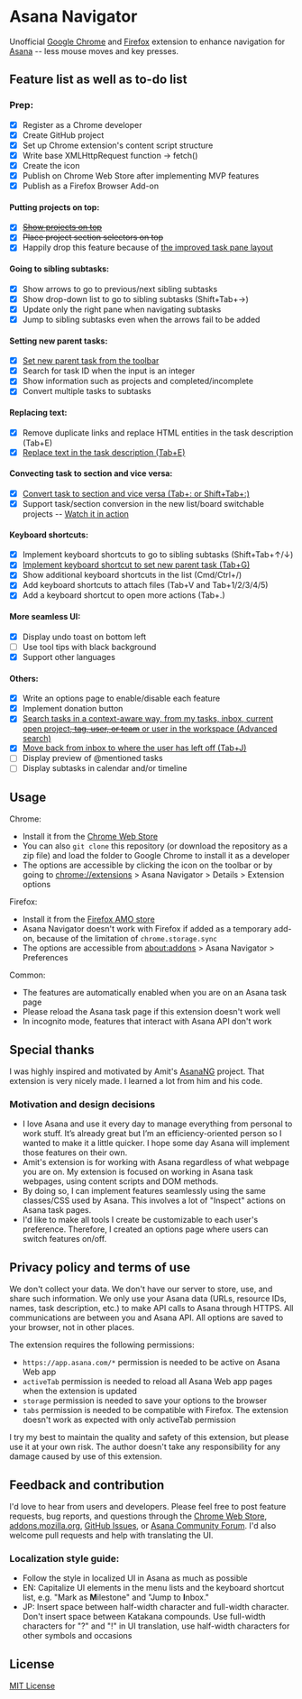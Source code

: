 # Asana Navigator

Unofficial [Google Chrome](https://chrome.google.com/webstore/detail/asana-navigator/ckfdnhplhmbingcopckooenamecdckne) and [Firefox](https://addons.mozilla.org/en-US/firefox/addon/asana-navigator/) extension to enhance navigation for [Asana](https://asana.com/) -- less mouse moves and key presses.

## Feature list as well as to-do list

### Prep:
- [x] Register as a Chrome developer
- [x] Create GitHub project
- [x] Set up Chrome extension's content script structure
- [x] Write base XMLHttpRequest function → fetch()
- [x] Create the icon
- [x] Publish on Chrome Web Store after implementing MVP features
- [x] Publish as a Firefox Browser Add-on

#### Putting projects on top:
- [x] ~~[Show projects on top](https://forum.asana.com/t/ui-change-project-tabs-buttons-in-tasks-pushed-down/20394/208)~~
- [x] ~~Place project section selectors on top~~
- [x] Happily drop this feature because of [the improved task pane layout](https://forum.asana.com/t/we-re-updating-our-task-pane/70641)

#### Going to sibling subtasks:
- [x] Show arrows to go to previous/next sibling subtasks
- [x] Show drop-down list to go to sibling subtasks (Shift+Tab+→)
- [x] Update only the right pane when navigating subtasks
- [x] Jump to sibling subtasks even when the arrows fail to be added

#### Setting new parent tasks:
- [x] [Set new parent task from the toolbar](https://forum.asana.com/t/convert-task-to-sub-task-and-vice-versa/12072/7)
- [x] Search for task ID when the input is an integer
- [x] Show information such as projects and completed/incomplete
- [x] Convert multiple tasks to subtasks

#### Replacing text:
- [x] Remove duplicate links and replace HTML entities in the task description (Tab+E)
- [x] [Replace text in the task description (Tab+E)](https://forum.asana.com/t/34586/6)

#### Convecting task to section and vice versa:
- [x] [Convert task to section and vice versa (Tab+: or Shift+Tab+:)](https://forum.asana.com/t/tab-n-our-new-shortcut-to-create-sections/38525/207)
- [x] Support task/section conversion in the new list/board switchable projects -- [Watch it in action](https://youtu.be/BJz_p7d-WAE)

#### Keyboard shortcuts:
- [x] Implement keyboard shortcuts to go to sibling subtasks (Shift+Tab+↑/↓)
- [x] [Implement keyboard shortcut to set new parent task (Tab+G)](https://forum.asana.com/t/convert-task-to-sub-task-and-vice-versa/12072/10)
- [x] Show additional keyboard shortcuts in the list (Cmd/Ctrl+/)
- [x] Add keyboard shortcuts to attach files (Tab+V and Tab+1/2/3/4/5)
- [x] Add a keyboard shortcut to open more actions (Tab+.)

#### More seamless UI:
- [x] Display undo toast on bottom left
- [ ] Use tool tips with black background
- [x] Support other languages

#### Others:
- [x] Write an options page to enable/disable each feature
- [x] Implement donation button
- [x] [Search tasks in a context-aware way, from my tasks, inbox, current open project~~, tag, user, or team~~ or user in the workspace (Advanced search)](https://forum.asana.com/t/when-searching-from-within-a-project-only-show-results-from-within-that-project/45638/5)
- [x] [Move back from inbox to where the user has left off (Tab+J)](https://forum.asana.com/t/34586/10)
- [ ] Display preview of @mentioned tasks
- [ ] Display subtasks in calendar and/or timeline

## Usage

Chrome:
- Install it from the [Chrome Web Store](https://chrome.google.com/webstore/detail/asana-navigator/ckfdnhplhmbingcopckooenamecdckne)
- You can also `git clone` this repository (or download the repository as a zip file) and load the folder to Google Chrome to install it as a developer
- The options are accessible by clicking the icon on the toolbar or by going to [chrome://extensions](chrome://extensions) > Asana Navigator > Details > Extension options

Firefox:
- Install it from the [Firefox AMO store](https://addons.mozilla.org/en-US/firefox/addon/asana-navigator/)
- Asana Navigator doesn't work with Firefox if added as a temporary add-on, because of the limitation of `chrome.storage.sync`
- The options are accessible from [about:addons](about:addons) > Asana Navigator > Preferences

Common:
- The features are automatically enabled when you are on an Asana task page
- Please reload the Asana task page if this extension doesn't work well
- In incognito mode, features that interact with Asana API don't work

## Special thanks

I was highly inspired and motivated by Amit's [AsanaNG](https://github.com/amitg87/asana-chrome-plugin) project. That extension is very nicely made. I learned a lot from him and his code.

### Motivation and design decisions

- I love Asana and use it every day to manage everything from personal to work stuff. It’s already great but I’m an efficiency-oriented person so I wanted to make it a little quicker. I hope some day Asana will implement those features on their own.
- Amit's extension is for working with Asana regardless of what webpage you are on. My extension is focused on working in Asana task webpages, using content scripts and DOM methods.
- By doing so, I can implement features seamlessly using the same classes/CSS used by Asana. This involves a lot of "Inspect" actions on Asana task pages.
- I'd like to make all tools I create be customizable to each user's preference. Therefore, I created an options page where users can switch features on/off.

## Privacy policy and terms of use

We don't collect your data. We don't have our server to store, use, and share such information. We only use your Asana data (URLs, resource IDs, names, task description, etc.) to make API calls to Asana through HTTPS. All communications are between you and Asana API. All options are saved to your browser, not in other places.

The extension requires the following permissions:

- `https://app.asana.com/*` permission is needed to be active on Asana Web app
- `activeTab` permission is needed to reload all Asana Web app pages when the extension is updated
- `storage` permission is needed to save your options to the browser
- `tabs` permission is needed to be compatible with Firefox. The extension doesn't work as expected with only activeTab permission

I try my best to maintain the quality and safety of this extension, but please use it at your own risk. The author doesn't take any responsibility for any damage caused by use of this extension.

## Feedback and contribution

I'd love to hear from users and developers.
Please feel free to post feature requests, bug reports, and questions through the [Chrome Web Store](https://chrome.google.com/webstore/detail/asana-navigator/ckfdnhplhmbingcopckooenamecdckne), [addons.mozilla.org](https://addons.mozilla.org/en-US/firefox/addon/asana-navigator/), [GitHub Issues](https://github.com/ShunSakurai/asana-navigator/issues), or [Asana Community Forum](https://forum.asana.com/t/34586). I'd also welcome pull requests and help with translating the UI.

### Localization style guide:
- Follow the style in localized UI in Asana as much as possible
- EN: Capitalize UI elements in the menu lists and the keyboard shortcut list, e.g. "Mark as **M**ilestone" and "Jump to **I**nbox."
- JP: Insert space between half-width character and full-width character. Don't insert space between Katakana compounds. Use full-width characters for "?" and "!" in UI translation, use half-width characters for other symbols and occasions

## License

[MIT License](https://github.com/ShunSakurai/asana-navigator/blob/master/LICENSE)
